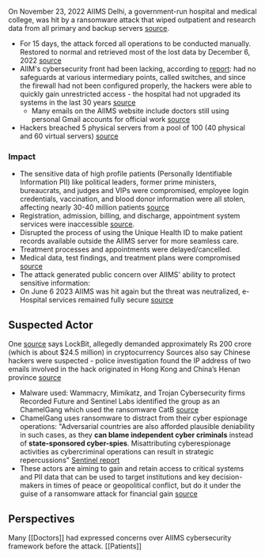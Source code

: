 On November 23, 2022 AIIMS Delhi, a government-run hospital and medical college, was hit by a ransomware attack that wiped outpatient and research data from all primary and backup servers [source](https://www.cm-alliance.com/cybersecurity-blog/aiims-ransomware-attack).
* For 15 days, the attack forced all operations to be conducted manually. Restored to normal and retrieved most of the lost data by December 6, 2022 [source](https://www.gbb.co.in/the-rise-of-ransomware-take-a-peek-into-aiims-cyber-attack-and-how-organizations-should-proactively-counter-such-attacks/)
* AIIM's cybersecurity front had been lacking, according to [report](https://www.hindustantimes.com/cities/delhi-news/report-flags-host-of-security-lapses-at-aiims-101670359251255.html): had no safeguards at various intermediary points, called switches, and since the firewall had not been configured properly, the hackers were able to quickly gain unrestricted access - the hospital had not upgraded its systems in the last 30 years [source](https://www.acecloudhosting.com/blog/aiims-cyberattack-2022/)
	* Many emails on the AIIMS website include doctors still using personal Gmail accounts for official work [source](https://theprint.in/india/was-aiims-cyberattack-inevitable-doctors-flagged-risks-soon-after-hospital-went-digital-in-2016/1257615/)
* Hackers breached 5 physical servers from a pool of 100 (40 physical and 60 virtual servers) [source](https://jim.imibh.edu.in/doi/pdf/10.1177/ijim.241240911.pdf)

### Impact
* The sensitive data of high profile patients (Personally Identifiable Information PII) like political leaders, former prime ministers, bureaucrats, and judges and VIPs were compromised, employee login credentials, vaccination, and blood donor information were all stolen, affecting nearly 30-40 million patients  [source](https://www.gbb.co.in/the-rise-of-ransomware-take-a-peek-into-aiims-cyber-attack-and-how-organizations-should-proactively-counter-such-attacks/)
 * Registration, admission, billing, and discharge, appointment system services were inaccessible [source](https://www.gbb.co.in/the-rise-of-ransomware-take-a-peek-into-aiims-cyber-attack-and-how-organizations-should-proactively-counter-such-attacks/). 
 * Disrupted the process of using the Unique Health ID to make patient records available outside the AIIMS server for more seamless care.
 * Treatment processes and appointments were delayed/cancelled. 
 * Medical data, test findings, and treatment plans were compromised [source](https://www.cyberpeace.org/resources/blogs/cyber-attack-alert-aiims-attacked-again)
 * The attack generated public concern over AIIMS' ability to protect sensitive information: 
 * On June 6 2023 AIIMS was hit again but the threat was neutralized, e-Hospital services remained fully secure [source](https://www.livemint.com/news/india/aiims-delhi-hit-by-fresh-cyberattacks-details-here-11686061994629.html)
## Suspected Actor
One [source]([source](https://www.cm-alliance.com/cybersecurity-blog/aiims-ransomware-attack)) says LockBit, allegedly demanded approximately Rs 200 crore (which is about $24.5 million) in cryptocurrency 
Sources also say Chinese hackers were suspected - police investigation found the IP address of two emails involved in the hack originated in Hong Kong and China’s Henan province [source](https://www.gbb.co.in/the-rise-of-ransomware-take-a-peek-into-aiims-cyber-attack-and-how-organizations-should-proactively-counter-such-attacks/)
- Malware used: Wammacry, Mimikatz, and Trojan
Cybersecurity firms Recorded Future and Sentinel Labs identified the group as an ChamelGang which used the ransomware CatB [source](https://www.medianama.com/2024/06/223-china-backed-hacker-group-behind-aiims-attack-report/) 
- ChamelGang uses ransomware to distract from their cyber espionage operations: "Adversarial countries are also afforded plausible deniability in such cases, as they **can blame independent cyber criminals** instead of **state-sponsored cyber-spies**. Misattributing cyberespionage activities as cybercriminal operations can result in strategic repercussions" [Sentinel report](https://www.darkreading.com/ics-ot-security/china-nexus-group-using-ransomware-to-disguise-cyber-espionage-activities)
- These actors are aiming to gain and retain access to critical systems and PII data that can be used to target institutions and key decision-makers in times of peace or geopolitical conflict, but do it under the guise of a ransomware attack for financial gain [source](https://sectrio.com/blog/deciphering-the-latest-attack-on-aiims/)
## Perspectives
Many [[Doctors]] had expressed concerns over AIIMS cybersecurity framework before the attack.
[[Patients]] 